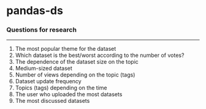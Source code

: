 # pandas-ds
### Questions for research
---

1. The most popular theme for the dataset
2. Which dataset is the best/worst according to the number of votes?
3. The dependence of the dataset size on the topic
4. Medium-sized dataset
5. Number of views depending on the topic (tags)
6. Dataset update frequency 
7. Topics (tags) depending on the time
8. The user who uploaded the most datasets
9. The most discussed datasets
